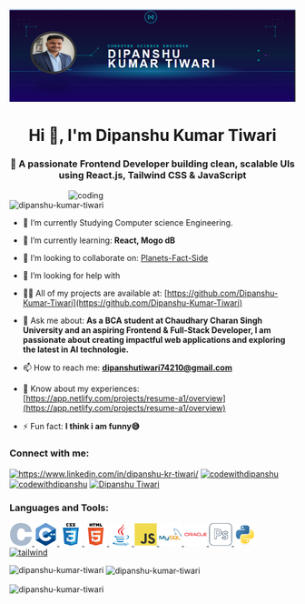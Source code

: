 ![logo](https://github.com/Dipanshu-Kumar-Tiwari/Dipanshu-Kumar-Tiwari/blob/main/Screenshot%202025-09-30%20204442.png)
<h1 align="center">Hi 👋, I'm Dipanshu Kumar Tiwari</h1>
<h3 align="center">🚀 A passionate Frontend Developer building clean, scalable UIs using React.js, Tailwind CSS & JavaScript</h3>

<img align="right" alt="coding" width="400" src="https://user-images.githubusercontent.com/55389276/140866485-8fb1c876-9a8f-4d6a-98dc-08c4981eaf70.gif">

<p align="left"> <img src="https://komarev.com/ghpvc/?username=dipanshu-kumar-tiwari&label=Profile%20views&color=0e75b6&style=flat" alt="dipanshu-kumar-tiwari" /> </p>

- 🔭 I’m currently Studying Computer science Engineering.

- 🌱 I’m currently learning: **React, Mogo dB**

- 👯 I’m looking to collaborate on: [Planets-Fact-Side](https://planets-fact-side.netlify.app)

- 🤝 I’m looking for help with

- 👨‍💻 All of my projects are available at: [https://github.com/Dipanshu-Kumar-Tiwari](https://github.com/Dipanshu-Kumar-Tiwari)

- 💬 Ask me about: **As a BCA student at Chaudhary Charan Singh University and an aspiring Frontend & Full-Stack Developer, I am passionate about creating impactful web applications and exploring the latest in AI technologie.**

- 📫 How to reach me: **dipanshutiwari74210@gmail.com**

- 📄 Know about my experiences: [https://app.netlify.com/projects/resume-a1/overview](https://app.netlify.com/projects/resume-a1/overview)

- ⚡ Fun fact: **I think i am funny😅**

<h3 align="left">Connect with me:</h3>
<p align="left">
<a href="https://linkedin.com/in/https://www.linkedin.com/in/dipanshu-kr-tiwari/" target="blank"><img align="center" src="https://raw.githubusercontent.com/rahuldkjain/github-profile-readme-generator/master/src/images/icons/Social/linked-in-alt.svg" alt="https://www.linkedin.com/in/dipanshu-kr-tiwari/" height="30" width="40" /></a>
<a href="https://instagram.com/codewithdipanshu" target="blank"><img align="center" src="https://raw.githubusercontent.com/rahuldkjain/github-profile-readme-generator/master/src/images/icons/Social/instagram.svg" alt="codewithdipanshu" height="30" width="40" /></a>
<a href="https://www.youtube.com/c/codewithdipanshu" target="blank"><img align="center" src="https://raw.githubusercontent.com/rahuldkjain/github-profile-readme-generator/master/src/images/icons/Social/youtube.svg" alt="codewithdipanshu" height="30" width="40" /></a>
<a href="https://discord.gg/Dipanshu Tiwari" target="blank"><img align="center" src="https://raw.githubusercontent.com/rahuldkjain/github-profile-readme-generator/master/src/images/icons/Social/discord.svg" alt="Dipanshu Tiwari" height="30" width="40" /></a>
</p>

<h3 align="left">Languages and Tools:</h3>
<p align="left"> <a href="https://www.cprogramming.com/" target="_blank" rel="noreferrer"> <img src="https://raw.githubusercontent.com/devicons/devicon/master/icons/c/c-original.svg" alt="c" width="40" height="40"/> </a> <a href="https://www.w3schools.com/cpp/" target="_blank" rel="noreferrer"> <img src="https://raw.githubusercontent.com/devicons/devicon/master/icons/cplusplus/cplusplus-original.svg" alt="cplusplus" width="40" height="40"/> </a> <a href="https://www.w3schools.com/css/" target="_blank" rel="noreferrer"> <img src="https://raw.githubusercontent.com/devicons/devicon/master/icons/css3/css3-original-wordmark.svg" alt="css3" width="40" height="40"/> </a> <a href="https://www.w3.org/html/" target="_blank" rel="noreferrer"> <img src="https://raw.githubusercontent.com/devicons/devicon/master/icons/html5/html5-original-wordmark.svg" alt="html5" width="40" height="40"/> </a> <a href="https://www.java.com" target="_blank" rel="noreferrer"> <img src="https://raw.githubusercontent.com/devicons/devicon/master/icons/java/java-original.svg" alt="java" width="40" height="40"/> </a> <a href="https://developer.mozilla.org/en-US/docs/Web/JavaScript" target="_blank" rel="noreferrer"> <img src="https://raw.githubusercontent.com/devicons/devicon/master/icons/javascript/javascript-original.svg" alt="javascript" width="40" height="40"/> </a> <a href="https://www.mysql.com/" target="_blank" rel="noreferrer"> <img src="https://raw.githubusercontent.com/devicons/devicon/master/icons/mysql/mysql-original-wordmark.svg" alt="mysql" width="40" height="40"/> </a> <a href="https://www.oracle.com/" target="_blank" rel="noreferrer"> <img src="https://raw.githubusercontent.com/devicons/devicon/master/icons/oracle/oracle-original.svg" alt="oracle" width="40" height="40"/> </a> <a href="https://www.photoshop.com/en" target="_blank" rel="noreferrer"> <img src="https://raw.githubusercontent.com/devicons/devicon/master/icons/photoshop/photoshop-line.svg" alt="photoshop" width="40" height="40"/> </a> <a href="https://www.python.org" target="_blank" rel="noreferrer"> <img src="https://raw.githubusercontent.com/devicons/devicon/master/icons/python/python-original.svg" alt="python" width="40" height="40"/> </a> <a href="https://tailwindcss.com/" target="_blank" rel="noreferrer"> <img src="https://www.vectorlogo.zone/logos/tailwindcss/tailwindcss-icon.svg" alt="tailwind" width="40" height="40"/> </a> </p>

<p><img align="left" src="https://github-readme-stats.vercel.app/api/top-langs?username=dipanshu-kumar-tiwari&show_icons=true&locale=en&layout=compact" alt="dipanshu-kumar-tiwari" /></p>

<p>&nbsp;<img align="center" src="https://github-readme-stats.vercel.app/api?username=dipanshu-kumar-tiwari&show_icons=true&locale=en" alt="dipanshu-kumar-tiwari" /></p>

<p><img align="center" src="https://github-readme-streak-stats.herokuapp.com/?user=dipanshu-kumar-tiwari&" alt="dipanshu-kumar-tiwari" /></p>
